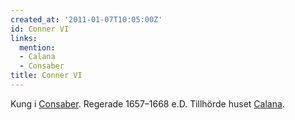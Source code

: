 ```yaml
---
created_at: '2011-01-07T10:05:00Z'
id: Conner VI
links:
  mention:
  - Calana
  - Consaber
title: Conner VI
---
```


Kung i [Consaber]. Regerade 1657–1668 e.D. Tillhörde huset [Calana].

  [Consaber]: Consaber
  [Calana]: Calana
